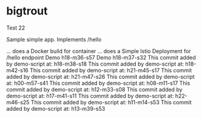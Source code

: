 # bigtrout
Test 22

Sample simple app.
Implements /hello

... does a Docker build for container
... does a Simple Istio Deployment for /hello endpoint
Demo  h18-m36-s57
Demo  h18-m37-s32
This commit added by demo-script at:  h18-m38-s18
This commit added by demo-script at:  h18-m42-s16
This commit added by demo-script at:  h21-m45-s17
This commit added by demo-script at:  h21-m47-s26
This commit added by demo-script at:  h00-m57-s41
This commit added by demo-script at:  h08-m11-s17
This commit added by demo-script at:  h12-m33-s08
This commit added by demo-script at:  h17-m41-s11
This commit added by demo-script at:  h22-m46-s25
This commit added by demo-script at:  h11-m14-s53
This commit added by demo-script at:  h13-m39-s53
